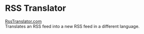 # RSS Translator
[RssTranslator.com](https://rsstranslator.com/)\
Translates an RSS feed into a new RSS feed in a different language.